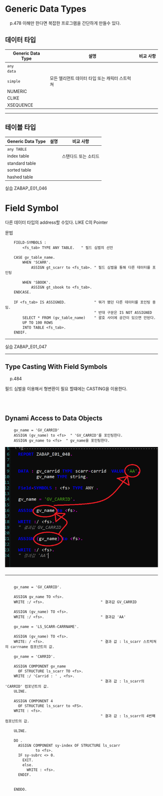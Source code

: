 # Generic Data Types
&nbsp;&nbsp;&nbsp;&nbsp;p.478
    이해만 한다면 복잡한 프로그램을 간단하게 만들수 있다.

## 데이터 타입
|Generic Data Type| 설명 | 비교 사항 |
|---|---|---|
|`any`<br>`data`|
|`simple`| 모든 엘리먼트 데이터 타입 또는 캐릭터 스트럭쳐
|NUMERIC|
|CLIKE|
|XSEQUENCE|

---
## 테이블 타입
|Generic Data Type| 설명 | 비교 사항 |
|---|---|---|
|`any TABLE`|
|index table||스탠다드  또는 소티드|
|standard table|||
|sorted table|||
|hashed table|||

실습
ZABAP_E01_046


# Field Symbol
다른 데이터 타입의 address할 수있다.
LIKE C의 Pointer

문법

```ABAP
    FIELD-SYMBOLS :
        <fs_tab> TYPE ANY TABLE.   " 필드 심벌의 선언

    CASE gv_table_name.
        WHEN 'SCARR'.
            ASSIGN gt_scarr to <fs_tab>. " 필드 심벌을 통해 다른 데이터를 포인팅

        WHEN 'SBOOK'.
            ASSIGN gt_sbook to <fs_tab>.
    ENDCASE.

    IF <fs_tab> IS ASSIGNED.             " 뭐가 됐던 다른 데이터를 포인팅 중임.
                                         " 반대 구문은 IS NOT ASSIGNED 
        SELECT * FROM (gv_table_name)    " 괄호 사이에 공간이 있으면 안된다.
        UP TO 100 ROWS
        INTO TABLE <fs_tab>.
    ENDIF.

```
---
실습
ZABAP_E01_047

---

## Type Casting With Field Symbols
&nbsp;&nbsp;&nbsp;&nbsp;p.484

필드 심벌을 이용해서  형변환이 필요 할떄에는 CASTING을 이용한다.

```ABAP
    


```

## Dynami Access to Data Objects

```ABAP
    gv_name = 'GV_CARRID'
    ASSIGN (gv_name) to <fs>  " 'GV_CARRID'를 포인팅한다.
    ASSIGN gv_name to <fs>  " gv_name을 포인팅한다.
```
![](../screenShot/Week8/Dynamic_Access.png)


---

```abap

    gv_name = 'GV_CARRID'.
   
    ASSIGN gv_name TO <fs>.
    WRITE :/ <fs>.                          " 결과값 GV_CARRID
 
    ASSIGN (gv_name) TO <fs>.
    WRITE :/ <fs>.                          " 결과값 'AA'

    gv_name = 'LS_SCARR-CARRNAME'.

    ASSIGN (gv_name) TO <fs>.
    WRITE: / <fs>.                          " 결과 값 : ls_scarr 스트럭쳐의 carrname 컴포넌트의 값.

    gv_name = 'CARRID'.

    ASSIGN COMPONENT gv_name
      OF STRUCTURE ls_scarr TO <fs>.
    WRITE :/ 'Carrid : ' , <fs>.
                                            " 결과 값 : ls_scarr의 'CARRID' 컴포넌트의 값.
    ULINE.

    ASSIGN COMPONENT 4
      OF STRUCTURE ls_scarr to <FS>.
    WRITE : <fs>.
                                            " 결과 값 : ls_scarr의 4번째 컴포넌트의 값.

    ULINE.

    DO .
      ASSIGN COMPONENT sy-index OF STRUCTURE ls_scarr
              to <fs>.
      IF sy-subrc <> 0.
        EXIT.
        else.
          WRITE : <fs>.
      ENDIF.


    ENDDO.
```